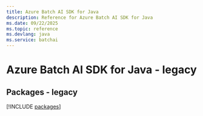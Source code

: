 ```yaml
---
title: Azure Batch AI SDK for Java
description: Reference for Azure Batch AI SDK for Java
ms.date: 09/22/2025
ms.topic: reference
ms.devlang: java
ms.service: batchai
---
```

# Azure Batch AI SDK for Java - legacy
## Packages - legacy
[!INCLUDE [packages](batch-ai-index.md)]